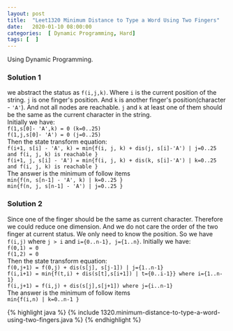 ```yaml
---
layout: post
title:  "Leet1320 Minimum Distance to Type a Word Using Two Fingers"
date:   2020-01-10 08:00:00
categories:  [ Dynamic Programming, Hard]
tags: [  ]
---
```


Using Dynamic Programming. 

### Solution 1
we abstract the status as `f(i,j,k)`. Where `i` is the current position of the string. `j` is one finger's position. And `k` is another finger's position(character - `'A'`). And not all nodes are reachable. `j` and `k` at least one of them should be the same as the current character in the string. <br>
Initially we have:<br>
`f(1,s[0]- 'A',k) = 0 (k=0..25)`<br>
`f(1,j,s[0]- 'A') = 0 (j=0..25)`<br>
Then the state transform equation:<br>
`f(i+1, s[i] - 'A', k) = min{f(i, j, k) + dis(j, s[i]-'A') | j=0..25 and f(i, j, k) is reachable }`<br>
`f(i+1, j, s[i] - 'A') = min{f(i, j, k) + dis(k, s[i]-'A') | k=0..25 and f(i, j, k) is reachable }`<br>
The answer is the minimum of follow items<br>
`min{f(n, s[n-1] - 'A', k) | k=0..25 }`<br>
`min{f(n, j, s[n-1] - 'A') | j=0..25 }`<br>

### Solution 2
Since one of the finger should be the same as current character. Therefore we could reduce one dimension. And we do not care the order of the two finger at current status. We only need to know the position. So we have `f(i,j)` where `j > i` and `i={0..n-1}, j={1..n}`.
Initially we have:<br>
`f(0,1) = 0`<br>
`f(1,2) = 0`<br>
Then the state transform equation:<br>
`f(0,j+1) = f(0,j) + dis(s[j], s[j-1]) | j={1..n-1}`<br>
`f(i,i+1) = min{f(t,i) + dis(s[t],s[i+1]) | t={0..i-1}} where i={1..n-1}`<br> 
`f(i,j+1) = f(i,j) + dis(s[j],s[j+1]) where j={i..n-1}`<br>
The answer is the minimum of follow items<br>
`min{f(i,n) | k=0..n-1 }`<br>

{% highlight java %}
{% include 1320.minimum-distance-to-type-a-word-using-two-fingers.java %}
{% endhighlight %}